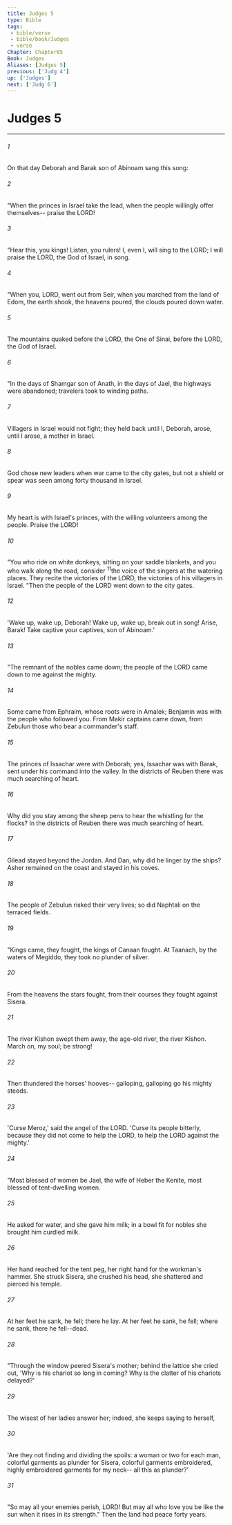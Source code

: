 ```yaml
---
title: Judges 5
type: Bible
tags:
 - bible/verse
 - bible/book/Judges
 - verse
Chapter: Chapter05
Book: Judges
Aliases: [Judges 5]
previous: ['Judg 4']
up: ['Judges']
next: ['Judg 6']
---
```

# Judges 5

***


###### 1 
On that day Deborah and Barak son of Abinoam sang this song: 

###### 2 
"When the princes in Israel take the lead, when the people willingly offer themselves-- praise the LORD! 

###### 3 
"Hear this, you kings! Listen, you rulers! I, even I, will sing to the LORD; I will praise the LORD, the God of Israel, in song. 

###### 4 
"When you, LORD, went out from Seir, when you marched from the land of Edom, the earth shook, the heavens poured, the clouds poured down water. 

###### 5 
The mountains quaked before the LORD, the One of Sinai, before the LORD, the God of Israel. 

###### 6 
"In the days of Shamgar son of Anath, in the days of Jael, the highways were abandoned; travelers took to winding paths. 

###### 7 
Villagers in Israel would not fight; they held back until I, Deborah, arose, until I arose, a mother in Israel. 

###### 8 
God chose new leaders when war came to the city gates, but not a shield or spear was seen among forty thousand in Israel. 

###### 9 
My heart is with Israel's princes, with the willing volunteers among the people. Praise the LORD! 

###### 10 
"You who ride on white donkeys, sitting on your saddle blankets, and you who walk along the road, consider <sup class="versenum mid-line">11</sup>the voice of the singers at the watering places. They recite the victories of the LORD, the victories of his villagers in Israel. "Then the people of the LORD went down to the city gates. 

###### 12 
'Wake up, wake up, Deborah! Wake up, wake up, break out in song! Arise, Barak! Take captive your captives, son of Abinoam.' 

###### 13 
"The remnant of the nobles came down; the people of the LORD came down to me against the mighty. 

###### 14 
Some came from Ephraim, whose roots were in Amalek; Benjamin was with the people who followed you. From Makir captains came down, from Zebulun those who bear a commander's staff. 

###### 15 
The princes of Issachar were with Deborah; yes, Issachar was with Barak, sent under his command into the valley. In the districts of Reuben there was much searching of heart. 

###### 16 
Why did you stay among the sheep pens to hear the whistling for the flocks? In the districts of Reuben there was much searching of heart. 

###### 17 
Gilead stayed beyond the Jordan. And Dan, why did he linger by the ships? Asher remained on the coast and stayed in his coves. 

###### 18 
The people of Zebulun risked their very lives; so did Naphtali on the terraced fields. 

###### 19 
"Kings came, they fought, the kings of Canaan fought. At Taanach, by the waters of Megiddo, they took no plunder of silver. 

###### 20 
From the heavens the stars fought, from their courses they fought against Sisera. 

###### 21 
The river Kishon swept them away, the age-old river, the river Kishon. March on, my soul; be strong! 

###### 22 
Then thundered the horses' hooves-- galloping, galloping go his mighty steeds. 

###### 23 
'Curse Meroz,' said the angel of the LORD. 'Curse its people bitterly, because they did not come to help the LORD, to help the LORD against the mighty.' 

###### 24 
"Most blessed of women be Jael, the wife of Heber the Kenite, most blessed of tent-dwelling women. 

###### 25 
He asked for water, and she gave him milk; in a bowl fit for nobles she brought him curdled milk. 

###### 26 
Her hand reached for the tent peg, her right hand for the workman's hammer. She struck Sisera, she crushed his head, she shattered and pierced his temple. 

###### 27 
At her feet he sank, he fell; there he lay. At her feet he sank, he fell; where he sank, there he fell--dead. 

###### 28 
"Through the window peered Sisera's mother; behind the lattice she cried out, 'Why is his chariot so long in coming? Why is the clatter of his chariots delayed?' 

###### 29 
The wisest of her ladies answer her; indeed, she keeps saying to herself, 

###### 30 
'Are they not finding and dividing the spoils: a woman or two for each man, colorful garments as plunder for Sisera, colorful garments embroidered, highly embroidered garments for my neck-- all this as plunder?' 

###### 31 
"So may all your enemies perish, LORD! But may all who love you be like the sun when it rises in its strength." Then the land had peace forty years. 
